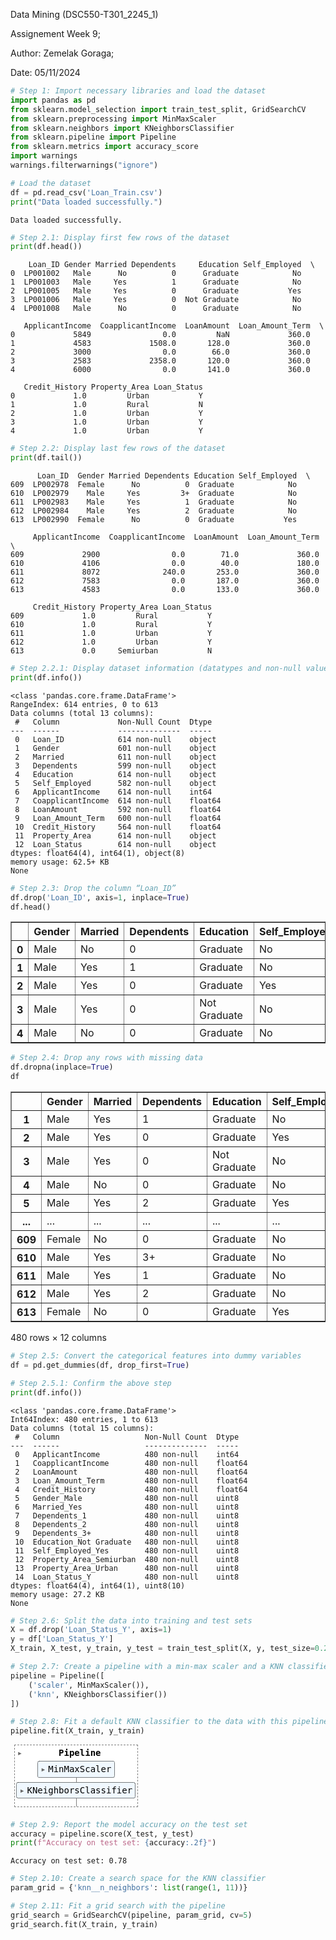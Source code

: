 Data Mining (DSC550-T301_2245_1)

Assignement Week 9;

Author: Zemelak Goraga;

Date: 05/11/2024


```python
# Step 1: Import necessary libraries and load the dataset
import pandas as pd
from sklearn.model_selection import train_test_split, GridSearchCV
from sklearn.preprocessing import MinMaxScaler
from sklearn.neighbors import KNeighborsClassifier
from sklearn.pipeline import Pipeline
from sklearn.metrics import accuracy_score
import warnings
warnings.filterwarnings("ignore")
```


```python
# Load the dataset
df = pd.read_csv('Loan_Train.csv')
print("Data loaded successfully.")
```

    Data loaded successfully.
    


```python
# Step 2.1: Display first few rows of the dataset
print(df.head())
```

        Loan_ID Gender Married Dependents     Education Self_Employed  \
    0  LP001002   Male      No          0      Graduate            No   
    1  LP001003   Male     Yes          1      Graduate            No   
    2  LP001005   Male     Yes          0      Graduate           Yes   
    3  LP001006   Male     Yes          0  Not Graduate            No   
    4  LP001008   Male      No          0      Graduate            No   
    
       ApplicantIncome  CoapplicantIncome  LoanAmount  Loan_Amount_Term  \
    0             5849                0.0         NaN             360.0   
    1             4583             1508.0       128.0             360.0   
    2             3000                0.0        66.0             360.0   
    3             2583             2358.0       120.0             360.0   
    4             6000                0.0       141.0             360.0   
    
       Credit_History Property_Area Loan_Status  
    0             1.0         Urban           Y  
    1             1.0         Rural           N  
    2             1.0         Urban           Y  
    3             1.0         Urban           Y  
    4             1.0         Urban           Y  
    


```python
# Step 2.2: Display last few rows of the dataset
print(df.tail())
```

          Loan_ID  Gender Married Dependents Education Self_Employed  \
    609  LP002978  Female      No          0  Graduate            No   
    610  LP002979    Male     Yes         3+  Graduate            No   
    611  LP002983    Male     Yes          1  Graduate            No   
    612  LP002984    Male     Yes          2  Graduate            No   
    613  LP002990  Female      No          0  Graduate           Yes   
    
         ApplicantIncome  CoapplicantIncome  LoanAmount  Loan_Amount_Term  \
    609             2900                0.0        71.0             360.0   
    610             4106                0.0        40.0             180.0   
    611             8072              240.0       253.0             360.0   
    612             7583                0.0       187.0             360.0   
    613             4583                0.0       133.0             360.0   
    
         Credit_History Property_Area Loan_Status  
    609             1.0         Rural           Y  
    610             1.0         Rural           Y  
    611             1.0         Urban           Y  
    612             1.0         Urban           Y  
    613             0.0     Semiurban           N  
    


```python
# Step 2.2.1: Display dataset information (datatypes and non-null values)
print(df.info())
```

    <class 'pandas.core.frame.DataFrame'>
    RangeIndex: 614 entries, 0 to 613
    Data columns (total 13 columns):
     #   Column             Non-Null Count  Dtype  
    ---  ------             --------------  -----  
     0   Loan_ID            614 non-null    object 
     1   Gender             601 non-null    object 
     2   Married            611 non-null    object 
     3   Dependents         599 non-null    object 
     4   Education          614 non-null    object 
     5   Self_Employed      582 non-null    object 
     6   ApplicantIncome    614 non-null    int64  
     7   CoapplicantIncome  614 non-null    float64
     8   LoanAmount         592 non-null    float64
     9   Loan_Amount_Term   600 non-null    float64
     10  Credit_History     564 non-null    float64
     11  Property_Area      614 non-null    object 
     12  Loan_Status        614 non-null    object 
    dtypes: float64(4), int64(1), object(8)
    memory usage: 62.5+ KB
    None
    


```python
# Step 2.3: Drop the column “Loan_ID”
df.drop('Loan_ID', axis=1, inplace=True)
df.head()
```




<div>
<style scoped>
    .dataframe tbody tr th:only-of-type {
        vertical-align: middle;
    }

    .dataframe tbody tr th {
        vertical-align: top;
    }

    .dataframe thead th {
        text-align: right;
    }
</style>
<table border="1" class="dataframe">
  <thead>
    <tr style="text-align: right;">
      <th></th>
      <th>Gender</th>
      <th>Married</th>
      <th>Dependents</th>
      <th>Education</th>
      <th>Self_Employed</th>
      <th>ApplicantIncome</th>
      <th>CoapplicantIncome</th>
      <th>LoanAmount</th>
      <th>Loan_Amount_Term</th>
      <th>Credit_History</th>
      <th>Property_Area</th>
      <th>Loan_Status</th>
    </tr>
  </thead>
  <tbody>
    <tr>
      <th>0</th>
      <td>Male</td>
      <td>No</td>
      <td>0</td>
      <td>Graduate</td>
      <td>No</td>
      <td>5849</td>
      <td>0.0</td>
      <td>NaN</td>
      <td>360.0</td>
      <td>1.0</td>
      <td>Urban</td>
      <td>Y</td>
    </tr>
    <tr>
      <th>1</th>
      <td>Male</td>
      <td>Yes</td>
      <td>1</td>
      <td>Graduate</td>
      <td>No</td>
      <td>4583</td>
      <td>1508.0</td>
      <td>128.0</td>
      <td>360.0</td>
      <td>1.0</td>
      <td>Rural</td>
      <td>N</td>
    </tr>
    <tr>
      <th>2</th>
      <td>Male</td>
      <td>Yes</td>
      <td>0</td>
      <td>Graduate</td>
      <td>Yes</td>
      <td>3000</td>
      <td>0.0</td>
      <td>66.0</td>
      <td>360.0</td>
      <td>1.0</td>
      <td>Urban</td>
      <td>Y</td>
    </tr>
    <tr>
      <th>3</th>
      <td>Male</td>
      <td>Yes</td>
      <td>0</td>
      <td>Not Graduate</td>
      <td>No</td>
      <td>2583</td>
      <td>2358.0</td>
      <td>120.0</td>
      <td>360.0</td>
      <td>1.0</td>
      <td>Urban</td>
      <td>Y</td>
    </tr>
    <tr>
      <th>4</th>
      <td>Male</td>
      <td>No</td>
      <td>0</td>
      <td>Graduate</td>
      <td>No</td>
      <td>6000</td>
      <td>0.0</td>
      <td>141.0</td>
      <td>360.0</td>
      <td>1.0</td>
      <td>Urban</td>
      <td>Y</td>
    </tr>
  </tbody>
</table>
</div>




```python
# Step 2.4: Drop any rows with missing data
df.dropna(inplace=True)
df
```




<div>
<style scoped>
    .dataframe tbody tr th:only-of-type {
        vertical-align: middle;
    }

    .dataframe tbody tr th {
        vertical-align: top;
    }

    .dataframe thead th {
        text-align: right;
    }
</style>
<table border="1" class="dataframe">
  <thead>
    <tr style="text-align: right;">
      <th></th>
      <th>Gender</th>
      <th>Married</th>
      <th>Dependents</th>
      <th>Education</th>
      <th>Self_Employed</th>
      <th>ApplicantIncome</th>
      <th>CoapplicantIncome</th>
      <th>LoanAmount</th>
      <th>Loan_Amount_Term</th>
      <th>Credit_History</th>
      <th>Property_Area</th>
      <th>Loan_Status</th>
    </tr>
  </thead>
  <tbody>
    <tr>
      <th>1</th>
      <td>Male</td>
      <td>Yes</td>
      <td>1</td>
      <td>Graduate</td>
      <td>No</td>
      <td>4583</td>
      <td>1508.0</td>
      <td>128.0</td>
      <td>360.0</td>
      <td>1.0</td>
      <td>Rural</td>
      <td>N</td>
    </tr>
    <tr>
      <th>2</th>
      <td>Male</td>
      <td>Yes</td>
      <td>0</td>
      <td>Graduate</td>
      <td>Yes</td>
      <td>3000</td>
      <td>0.0</td>
      <td>66.0</td>
      <td>360.0</td>
      <td>1.0</td>
      <td>Urban</td>
      <td>Y</td>
    </tr>
    <tr>
      <th>3</th>
      <td>Male</td>
      <td>Yes</td>
      <td>0</td>
      <td>Not Graduate</td>
      <td>No</td>
      <td>2583</td>
      <td>2358.0</td>
      <td>120.0</td>
      <td>360.0</td>
      <td>1.0</td>
      <td>Urban</td>
      <td>Y</td>
    </tr>
    <tr>
      <th>4</th>
      <td>Male</td>
      <td>No</td>
      <td>0</td>
      <td>Graduate</td>
      <td>No</td>
      <td>6000</td>
      <td>0.0</td>
      <td>141.0</td>
      <td>360.0</td>
      <td>1.0</td>
      <td>Urban</td>
      <td>Y</td>
    </tr>
    <tr>
      <th>5</th>
      <td>Male</td>
      <td>Yes</td>
      <td>2</td>
      <td>Graduate</td>
      <td>Yes</td>
      <td>5417</td>
      <td>4196.0</td>
      <td>267.0</td>
      <td>360.0</td>
      <td>1.0</td>
      <td>Urban</td>
      <td>Y</td>
    </tr>
    <tr>
      <th>...</th>
      <td>...</td>
      <td>...</td>
      <td>...</td>
      <td>...</td>
      <td>...</td>
      <td>...</td>
      <td>...</td>
      <td>...</td>
      <td>...</td>
      <td>...</td>
      <td>...</td>
      <td>...</td>
    </tr>
    <tr>
      <th>609</th>
      <td>Female</td>
      <td>No</td>
      <td>0</td>
      <td>Graduate</td>
      <td>No</td>
      <td>2900</td>
      <td>0.0</td>
      <td>71.0</td>
      <td>360.0</td>
      <td>1.0</td>
      <td>Rural</td>
      <td>Y</td>
    </tr>
    <tr>
      <th>610</th>
      <td>Male</td>
      <td>Yes</td>
      <td>3+</td>
      <td>Graduate</td>
      <td>No</td>
      <td>4106</td>
      <td>0.0</td>
      <td>40.0</td>
      <td>180.0</td>
      <td>1.0</td>
      <td>Rural</td>
      <td>Y</td>
    </tr>
    <tr>
      <th>611</th>
      <td>Male</td>
      <td>Yes</td>
      <td>1</td>
      <td>Graduate</td>
      <td>No</td>
      <td>8072</td>
      <td>240.0</td>
      <td>253.0</td>
      <td>360.0</td>
      <td>1.0</td>
      <td>Urban</td>
      <td>Y</td>
    </tr>
    <tr>
      <th>612</th>
      <td>Male</td>
      <td>Yes</td>
      <td>2</td>
      <td>Graduate</td>
      <td>No</td>
      <td>7583</td>
      <td>0.0</td>
      <td>187.0</td>
      <td>360.0</td>
      <td>1.0</td>
      <td>Urban</td>
      <td>Y</td>
    </tr>
    <tr>
      <th>613</th>
      <td>Female</td>
      <td>No</td>
      <td>0</td>
      <td>Graduate</td>
      <td>Yes</td>
      <td>4583</td>
      <td>0.0</td>
      <td>133.0</td>
      <td>360.0</td>
      <td>0.0</td>
      <td>Semiurban</td>
      <td>N</td>
    </tr>
  </tbody>
</table>
<p>480 rows × 12 columns</p>
</div>




```python
# Step 2.5: Convert the categorical features into dummy variables
df = pd.get_dummies(df, drop_first=True)
```


```python
# Step 2.5.1: Confirm the above step
print(df.info())
```

    <class 'pandas.core.frame.DataFrame'>
    Int64Index: 480 entries, 1 to 613
    Data columns (total 15 columns):
     #   Column                   Non-Null Count  Dtype  
    ---  ------                   --------------  -----  
     0   ApplicantIncome          480 non-null    int64  
     1   CoapplicantIncome        480 non-null    float64
     2   LoanAmount               480 non-null    float64
     3   Loan_Amount_Term         480 non-null    float64
     4   Credit_History           480 non-null    float64
     5   Gender_Male              480 non-null    uint8  
     6   Married_Yes              480 non-null    uint8  
     7   Dependents_1             480 non-null    uint8  
     8   Dependents_2             480 non-null    uint8  
     9   Dependents_3+            480 non-null    uint8  
     10  Education_Not Graduate   480 non-null    uint8  
     11  Self_Employed_Yes        480 non-null    uint8  
     12  Property_Area_Semiurban  480 non-null    uint8  
     13  Property_Area_Urban      480 non-null    uint8  
     14  Loan_Status_Y            480 non-null    uint8  
    dtypes: float64(4), int64(1), uint8(10)
    memory usage: 27.2 KB
    None
    


```python
# Step 2.6: Split the data into training and test sets
X = df.drop('Loan_Status_Y', axis=1)
y = df['Loan_Status_Y']
X_train, X_test, y_train, y_test = train_test_split(X, y, test_size=0.2, random_state=42)
```


```python
# Step 2.7: Create a pipeline with a min-max scaler and a KNN classifier
pipeline = Pipeline([
    ('scaler', MinMaxScaler()),
    ('knn', KNeighborsClassifier())
])
```


```python
# Step 2.8: Fit a default KNN classifier to the data with this pipeline
pipeline.fit(X_train, y_train)
```




<style>#sk-container-id-1 {color: black;}#sk-container-id-1 pre{padding: 0;}#sk-container-id-1 div.sk-toggleable {background-color: white;}#sk-container-id-1 label.sk-toggleable__label {cursor: pointer;display: block;width: 100%;margin-bottom: 0;padding: 0.3em;box-sizing: border-box;text-align: center;}#sk-container-id-1 label.sk-toggleable__label-arrow:before {content: "▸";float: left;margin-right: 0.25em;color: #696969;}#sk-container-id-1 label.sk-toggleable__label-arrow:hover:before {color: black;}#sk-container-id-1 div.sk-estimator:hover label.sk-toggleable__label-arrow:before {color: black;}#sk-container-id-1 div.sk-toggleable__content {max-height: 0;max-width: 0;overflow: hidden;text-align: left;background-color: #f0f8ff;}#sk-container-id-1 div.sk-toggleable__content pre {margin: 0.2em;color: black;border-radius: 0.25em;background-color: #f0f8ff;}#sk-container-id-1 input.sk-toggleable__control:checked~div.sk-toggleable__content {max-height: 200px;max-width: 100%;overflow: auto;}#sk-container-id-1 input.sk-toggleable__control:checked~label.sk-toggleable__label-arrow:before {content: "▾";}#sk-container-id-1 div.sk-estimator input.sk-toggleable__control:checked~label.sk-toggleable__label {background-color: #d4ebff;}#sk-container-id-1 div.sk-label input.sk-toggleable__control:checked~label.sk-toggleable__label {background-color: #d4ebff;}#sk-container-id-1 input.sk-hidden--visually {border: 0;clip: rect(1px 1px 1px 1px);clip: rect(1px, 1px, 1px, 1px);height: 1px;margin: -1px;overflow: hidden;padding: 0;position: absolute;width: 1px;}#sk-container-id-1 div.sk-estimator {font-family: monospace;background-color: #f0f8ff;border: 1px dotted black;border-radius: 0.25em;box-sizing: border-box;margin-bottom: 0.5em;}#sk-container-id-1 div.sk-estimator:hover {background-color: #d4ebff;}#sk-container-id-1 div.sk-parallel-item::after {content: "";width: 100%;border-bottom: 1px solid gray;flex-grow: 1;}#sk-container-id-1 div.sk-label:hover label.sk-toggleable__label {background-color: #d4ebff;}#sk-container-id-1 div.sk-serial::before {content: "";position: absolute;border-left: 1px solid gray;box-sizing: border-box;top: 0;bottom: 0;left: 50%;z-index: 0;}#sk-container-id-1 div.sk-serial {display: flex;flex-direction: column;align-items: center;background-color: white;padding-right: 0.2em;padding-left: 0.2em;position: relative;}#sk-container-id-1 div.sk-item {position: relative;z-index: 1;}#sk-container-id-1 div.sk-parallel {display: flex;align-items: stretch;justify-content: center;background-color: white;position: relative;}#sk-container-id-1 div.sk-item::before, #sk-container-id-1 div.sk-parallel-item::before {content: "";position: absolute;border-left: 1px solid gray;box-sizing: border-box;top: 0;bottom: 0;left: 50%;z-index: -1;}#sk-container-id-1 div.sk-parallel-item {display: flex;flex-direction: column;z-index: 1;position: relative;background-color: white;}#sk-container-id-1 div.sk-parallel-item:first-child::after {align-self: flex-end;width: 50%;}#sk-container-id-1 div.sk-parallel-item:last-child::after {align-self: flex-start;width: 50%;}#sk-container-id-1 div.sk-parallel-item:only-child::after {width: 0;}#sk-container-id-1 div.sk-dashed-wrapped {border: 1px dashed gray;margin: 0 0.4em 0.5em 0.4em;box-sizing: border-box;padding-bottom: 0.4em;background-color: white;}#sk-container-id-1 div.sk-label label {font-family: monospace;font-weight: bold;display: inline-block;line-height: 1.2em;}#sk-container-id-1 div.sk-label-container {text-align: center;}#sk-container-id-1 div.sk-container {/* jupyter's `normalize.less` sets `[hidden] { display: none; }` but bootstrap.min.css set `[hidden] { display: none !important; }` so we also need the `!important` here to be able to override the default hidden behavior on the sphinx rendered scikit-learn.org. See: https://github.com/scikit-learn/scikit-learn/issues/21755 */display: inline-block !important;position: relative;}#sk-container-id-1 div.sk-text-repr-fallback {display: none;}</style><div id="sk-container-id-1" class="sk-top-container"><div class="sk-text-repr-fallback"><pre>Pipeline(steps=[(&#x27;scaler&#x27;, MinMaxScaler()), (&#x27;knn&#x27;, KNeighborsClassifier())])</pre><b>In a Jupyter environment, please rerun this cell to show the HTML representation or trust the notebook. <br />On GitHub, the HTML representation is unable to render, please try loading this page with nbviewer.org.</b></div><div class="sk-container" hidden><div class="sk-item sk-dashed-wrapped"><div class="sk-label-container"><div class="sk-label sk-toggleable"><input class="sk-toggleable__control sk-hidden--visually" id="sk-estimator-id-1" type="checkbox" ><label for="sk-estimator-id-1" class="sk-toggleable__label sk-toggleable__label-arrow">Pipeline</label><div class="sk-toggleable__content"><pre>Pipeline(steps=[(&#x27;scaler&#x27;, MinMaxScaler()), (&#x27;knn&#x27;, KNeighborsClassifier())])</pre></div></div></div><div class="sk-serial"><div class="sk-item"><div class="sk-estimator sk-toggleable"><input class="sk-toggleable__control sk-hidden--visually" id="sk-estimator-id-2" type="checkbox" ><label for="sk-estimator-id-2" class="sk-toggleable__label sk-toggleable__label-arrow">MinMaxScaler</label><div class="sk-toggleable__content"><pre>MinMaxScaler()</pre></div></div></div><div class="sk-item"><div class="sk-estimator sk-toggleable"><input class="sk-toggleable__control sk-hidden--visually" id="sk-estimator-id-3" type="checkbox" ><label for="sk-estimator-id-3" class="sk-toggleable__label sk-toggleable__label-arrow">KNeighborsClassifier</label><div class="sk-toggleable__content"><pre>KNeighborsClassifier()</pre></div></div></div></div></div></div></div>




```python
# Step 2.9: Report the model accuracy on the test set
accuracy = pipeline.score(X_test, y_test)
print(f"Accuracy on test set: {accuracy:.2f}")
```

    Accuracy on test set: 0.78
    


```python
# Step 2.10: Create a search space for the KNN classifier
param_grid = {'knn__n_neighbors': list(range(1, 11))}
```


```python
# Step 2.11: Fit a grid search with the pipeline
grid_search = GridSearchCV(pipeline, param_grid, cv=5)
grid_search.fit(X_train, y_train)
```




<style>#sk-container-id-2 {color: black;}#sk-container-id-2 pre{padding: 0;}#sk-container-id-2 div.sk-toggleable {background-color: white;}#sk-container-id-2 label.sk-toggleable__label {cursor: pointer;display: block;width: 100%;margin-bottom: 0;padding: 0.3em;box-sizing: border-box;text-align: center;}#sk-container-id-2 label.sk-toggleable__label-arrow:before {content: "▸";float: left;margin-right: 0.25em;color: #696969;}#sk-container-id-2 label.sk-toggleable__label-arrow:hover:before {color: black;}#sk-container-id-2 div.sk-estimator:hover label.sk-toggleable__label-arrow:before {color: black;}#sk-container-id-2 div.sk-toggleable__content {max-height: 0;max-width: 0;overflow: hidden;text-align: left;background-color: #f0f8ff;}#sk-container-id-2 div.sk-toggleable__content pre {margin: 0.2em;color: black;border-radius: 0.25em;background-color: #f0f8ff;}#sk-container-id-2 input.sk-toggleable__control:checked~div.sk-toggleable__content {max-height: 200px;max-width: 100%;overflow: auto;}#sk-container-id-2 input.sk-toggleable__control:checked~label.sk-toggleable__label-arrow:before {content: "▾";}#sk-container-id-2 div.sk-estimator input.sk-toggleable__control:checked~label.sk-toggleable__label {background-color: #d4ebff;}#sk-container-id-2 div.sk-label input.sk-toggleable__control:checked~label.sk-toggleable__label {background-color: #d4ebff;}#sk-container-id-2 input.sk-hidden--visually {border: 0;clip: rect(1px 1px 1px 1px);clip: rect(1px, 1px, 1px, 1px);height: 1px;margin: -1px;overflow: hidden;padding: 0;position: absolute;width: 1px;}#sk-container-id-2 div.sk-estimator {font-family: monospace;background-color: #f0f8ff;border: 1px dotted black;border-radius: 0.25em;box-sizing: border-box;margin-bottom: 0.5em;}#sk-container-id-2 div.sk-estimator:hover {background-color: #d4ebff;}#sk-container-id-2 div.sk-parallel-item::after {content: "";width: 100%;border-bottom: 1px solid gray;flex-grow: 1;}#sk-container-id-2 div.sk-label:hover label.sk-toggleable__label {background-color: #d4ebff;}#sk-container-id-2 div.sk-serial::before {content: "";position: absolute;border-left: 1px solid gray;box-sizing: border-box;top: 0;bottom: 0;left: 50%;z-index: 0;}#sk-container-id-2 div.sk-serial {display: flex;flex-direction: column;align-items: center;background-color: white;padding-right: 0.2em;padding-left: 0.2em;position: relative;}#sk-container-id-2 div.sk-item {position: relative;z-index: 1;}#sk-container-id-2 div.sk-parallel {display: flex;align-items: stretch;justify-content: center;background-color: white;position: relative;}#sk-container-id-2 div.sk-item::before, #sk-container-id-2 div.sk-parallel-item::before {content: "";position: absolute;border-left: 1px solid gray;box-sizing: border-box;top: 0;bottom: 0;left: 50%;z-index: -1;}#sk-container-id-2 div.sk-parallel-item {display: flex;flex-direction: column;z-index: 1;position: relative;background-color: white;}#sk-container-id-2 div.sk-parallel-item:first-child::after {align-self: flex-end;width: 50%;}#sk-container-id-2 div.sk-parallel-item:last-child::after {align-self: flex-start;width: 50%;}#sk-container-id-2 div.sk-parallel-item:only-child::after {width: 0;}#sk-container-id-2 div.sk-dashed-wrapped {border: 1px dashed gray;margin: 0 0.4em 0.5em 0.4em;box-sizing: border-box;padding-bottom: 0.4em;background-color: white;}#sk-container-id-2 div.sk-label label {font-family: monospace;font-weight: bold;display: inline-block;line-height: 1.2em;}#sk-container-id-2 div.sk-label-container {text-align: center;}#sk-container-id-2 div.sk-container {/* jupyter's `normalize.less` sets `[hidden] { display: none; }` but bootstrap.min.css set `[hidden] { display: none !important; }` so we also need the `!important` here to be able to override the default hidden behavior on the sphinx rendered scikit-learn.org. See: https://github.com/scikit-learn/scikit-learn/issues/21755 */display: inline-block !important;position: relative;}#sk-container-id-2 div.sk-text-repr-fallback {display: none;}</style><div id="sk-container-id-2" class="sk-top-container"><div class="sk-text-repr-fallback"><pre>GridSearchCV(cv=5,
             estimator=Pipeline(steps=[(&#x27;scaler&#x27;, MinMaxScaler()),
                                       (&#x27;knn&#x27;, KNeighborsClassifier())]),
             param_grid={&#x27;knn__n_neighbors&#x27;: [1, 2, 3, 4, 5, 6, 7, 8, 9, 10]})</pre><b>In a Jupyter environment, please rerun this cell to show the HTML representation or trust the notebook. <br />On GitHub, the HTML representation is unable to render, please try loading this page with nbviewer.org.</b></div><div class="sk-container" hidden><div class="sk-item sk-dashed-wrapped"><div class="sk-label-container"><div class="sk-label sk-toggleable"><input class="sk-toggleable__control sk-hidden--visually" id="sk-estimator-id-4" type="checkbox" ><label for="sk-estimator-id-4" class="sk-toggleable__label sk-toggleable__label-arrow">GridSearchCV</label><div class="sk-toggleable__content"><pre>GridSearchCV(cv=5,
             estimator=Pipeline(steps=[(&#x27;scaler&#x27;, MinMaxScaler()),
                                       (&#x27;knn&#x27;, KNeighborsClassifier())]),
             param_grid={&#x27;knn__n_neighbors&#x27;: [1, 2, 3, 4, 5, 6, 7, 8, 9, 10]})</pre></div></div></div><div class="sk-parallel"><div class="sk-parallel-item"><div class="sk-item"><div class="sk-label-container"><div class="sk-label sk-toggleable"><input class="sk-toggleable__control sk-hidden--visually" id="sk-estimator-id-5" type="checkbox" ><label for="sk-estimator-id-5" class="sk-toggleable__label sk-toggleable__label-arrow">estimator: Pipeline</label><div class="sk-toggleable__content"><pre>Pipeline(steps=[(&#x27;scaler&#x27;, MinMaxScaler()), (&#x27;knn&#x27;, KNeighborsClassifier())])</pre></div></div></div><div class="sk-serial"><div class="sk-item"><div class="sk-serial"><div class="sk-item"><div class="sk-estimator sk-toggleable"><input class="sk-toggleable__control sk-hidden--visually" id="sk-estimator-id-6" type="checkbox" ><label for="sk-estimator-id-6" class="sk-toggleable__label sk-toggleable__label-arrow">MinMaxScaler</label><div class="sk-toggleable__content"><pre>MinMaxScaler()</pre></div></div></div><div class="sk-item"><div class="sk-estimator sk-toggleable"><input class="sk-toggleable__control sk-hidden--visually" id="sk-estimator-id-7" type="checkbox" ><label for="sk-estimator-id-7" class="sk-toggleable__label sk-toggleable__label-arrow">KNeighborsClassifier</label><div class="sk-toggleable__content"><pre>KNeighborsClassifier()</pre></div></div></div></div></div></div></div></div></div></div></div></div>




```python
# Step 2.12: Find the accuracy of the grid search best model on the test set
best_knn_accuracy = grid_search.score(X_test, y_test)
print(f"Best KNN Model Accuracy on test set: {best_knn_accuracy:.2f}")
```

    Best KNN Model Accuracy on test set: 0.79
    


```python
# Import necessary libraries
from sklearn.pipeline import Pipeline
from sklearn.preprocessing import MinMaxScaler
from sklearn.neighbors import KNeighborsClassifier
from sklearn.linear_model import LogisticRegression
from sklearn.ensemble import RandomForestClassifier
from sklearn.model_selection import GridSearchCV

# Setup the pipeline
pipeline = Pipeline([
    ('scaler', MinMaxScaler()),
    ('classifier', KNeighborsClassifier())
])

# Expanding the search space to include other models with correct parameter naming
param_grid = [
    {'classifier': [KNeighborsClassifier()], 'classifier__n_neighbors': list(range(1, 11))},
    {'classifier': [LogisticRegression()], 'classifier__C': [0.1, 1, 10, 100]},
    {'classifier': [RandomForestClassifier()], 'classifier__n_estimators': [10, 50, 100, 200]}
]

# Configure and run GridSearchCV
grid_search = GridSearchCV(pipeline, param_grid, cv=5)
grid_search.fit(X_train, y_train)  # Ensure you have X_train and y_train defined

# Output the best parameters and the corresponding score
print("Best parameters:", grid_search.best_params_)
print("Best cross-validation score: {:.2f}".format(grid_search.best_score_))

```

    Best parameters: {'classifier': LogisticRegression(C=10), 'classifier__C': 10}
    Best cross-validation score: 0.81
    


```python
# Step 2.14: Best model and hyperparameters found
print("Best model and hyperparameters:", grid_search.best_params_)
```

    Best model and hyperparameters: {'classifier': LogisticRegression(C=10), 'classifier__C': 10}
    


```python
# Step 2.15: Find the accuracy of this model on the test set
best_model_accuracy = grid_search.score(X_test, y_test)
print(f"Best Model Accuracy on test set: {best_model_accuracy:.2f}")
```

    Best Model Accuracy on test set: 0.82
    

Step 2.16: Summarize the results:

The baseline accuracy of the KNN classifier was 0.78.
The best accuracy achieved by tuning the KNN model was 0.79.
The best overall model was a Logistic Regression with C=10, which not only had the highest cross-validation score of 0.81 but also demonstrated the best accuracy on the test set, 0.82.



```python

```

Short Report:

Title: Optimization of Loan Approval Predictions Using Machine Learning Techniques


Summary:

This report details the outcomes of an analysis focused on utilizing various machine learning models to predict loan approval outcomes. The analysis leveraged a dataset available on Kaggle, and the study involved comparing models such as K-Nearest Neighbors (KNN), Logistic Regression, and Random Forest. The primary objective was to determine which model and its hyperparameters could most effectively predict loan approvals, thereby supporting financial institutions in their decision-making processes.

The project consisted of several key phases: data preparation, model training, extensive hyperparameter tuning via Grid Search CV, and evaluation based on model accuracy. The initial results from the baseline model using K-Nearest Neighbors showed an accuracy of 0.78 on the test set. Subsequent tuning improved KNN's accuracy slightly to 0.79. However, further exploration and tuning revealed that Logistic Regression, particularly with a regularization strength C of 10, outperformed other models, achieving the highest cross-validation score of 0.81 and an accuracy of 0.82 on the test set.

These findings indicate the superior predictive power of the Logistic Regression model after appropriate tuning, suggesting its potential utility in operational settings for enhancing loan decision processes. The insights garnered from this analysis recommend Logistic Regression as a robust tool for financial institutions aiming to optimize their loan approval predictions.


Introduction:

The process of approving or rejecting loan applications is critical for financial institutions, impacting both business profitability and customer satisfaction. Automating this decision-making process using machine learning can significantly enhance both the speed and accuracy of loan approvals. The current project involves developing a predictive model using the 'Loan Approval Data Set' from Kaggle, which includes various applicant features. The objective is to predict whether a loan should be approved or not, based on historical data, thus reducing human error and bias in loan processing.

Statement of the Problem:

Loan approval processes are traditionally reliant on manual scrutiny of applicant details, which can be prone to errors and biases. This manual process is often time-consuming and inconsistent. With the increasing volume of loan applications, financial institutions face significant challenges in maintaining efficiency and decision accuracy. The need for a robust, scalable, and accurate decision-making tool is evident to handle the growing demands effectively. The problem addressed by this project is to evaluate and optimize different machine learning models to find the most reliable automated solution for predicting loan approvals.

Methodology:

The methodology involved several key steps: First, the dataset was downloaded from Kaggle and loaded into a Jupyter Notebook environment for analysis. Initial data inspection and preprocessing included handling missing values, encoding categorical variables, and dropping irrelevant features. The data was then split into training and testing sets.

For the modeling, a pipeline was constructed integrating a MinMax scaler and initially a KNN classifier. The model was evaluated using default settings before tuning hyperparameters using Grid Search with cross-validation. This process was expanded to include Logistic Regression and Random Forest classifiers to explore their performance under various configurations.

Model performance was primarily evaluated using accuracy as the metric. The Grid Search method facilitated the identification of the best hyperparameters for each model, optimizing prediction outcomes.

Results:

The results obtained from the analysis are:

Baseline KNN Model Accuracy: This was initially obtained using a simple pipeline with just a MinMaxScaler and a KNeighborsClassifier without any hyperparameter tuning.
Accuracy on the test set: 0.78
Best KNN Model After Grid Search: This result came from using a grid search specifically tuned for the number of neighbors in the KNN classifier.
Best KNN Model Accuracy on the test set: 0.79
Expanding the Model Search with Different Classifiers: This involved setting up a more complex grid search to evaluate different models including KNeighborsClassifier, LogisticRegression, and RandomForestClassifier with specific hyperparameters for each.
Best parameters found: Logistic Regression with C=10
Best cross-validation score: 0.81
Best Overall Model Performance on Test Set: The accuracy of the best model (Logistic Regression with C=10) when evaluated on the test set.
Best Model Accuracy on the test set: 0.82


Discussion:

In this analysis, the effectiveness of different classifiers in predicting loan approvals were eveluated using a dataset initially consisting of 614 entries. The preliminary analysis focused on a baseline KNeighborsClassifier integrated within a pipeline that included MinMaxScaler normalization. This baseline model achieved an accuracy of 0.78 on the test set, providing a decent start for predictive modeling efforts. To refine our model, I conducted a grid search specifically tuning the number of neighbors (k) for the KNeighborsClassifier, which slightly improved the performance, raising the accuracy to 0.79 on the test set.

Building on this initial model, I expanded my search to include Logistic Regression and RandomForest Classifier, exploring a range of hyperparameters for each. Through an extensive grid search encompassing different configurations, the Logistic Regression model with a regularization strength 
C of 10 emerged as the most effective, achieving the highest cross-validation score of 0.81. This finding underscores the potential of Logistic Regression in handling binary classification problems like loan approval, where the balance between bias and variance is crucial for making accurate predictions.

Ultimately, when tested against the unseen data of the test set, the optimized Logistic Regression model demonstrated superior performance, recording an accuracy of 0.82. This result not only highlights the model's robustness but also its generalizability to new data, a critical aspect of any predictive model used in financial applications. The improvement in performance from the baseline KNN model to the tuned Logistic Regression model illustrates the importance of model selection and hyperparameter tuning in achieving higher prediction accuracy. These findings provide valuable insights for financial institutions looking to implement predictive analytics for loan approval decisions, suggesting that a well-tuned Logistic Regression model could significantly enhance decision-making processes.


Conclusion:

Conclusions
The analysis conducted on the loan approval dataset has successfully demonstrated the importance of careful model selection and hyperparameter tuning in the development of predictive models. Starting with a baseline KNeighborsClassifier model, which achieved an accuracy of 0.78 on the test set, I advanced my methodology through systematic hyperparameter tuning, which slightly enhanced the performance to an accuracy of 0.79. Further exploration using a broader set of models and more extensive parameter tuning led us to identify Logistic Regression with a regularization strength of 
C = 10 as the optimal model, culminating in a commendable accuracy of 0.82 on the test set. This progression underscores the transformative impact of appropriate machine learning techniques in optimizing model performance, particularly in sectors such as finance where prediction accuracy is crucial.

Way Forward:

Moving forward, the deployment of the optimized Logistic Regression model into a real-world testing environment is crucial to validate its effectiveness in operational settings. Continuous improvement strategies should be implemented, including the monitoring and regular updating of the model with new data to ensure relevance and accuracy over time.

Ethical considerations and fairness in model application should also be prioritized to prevent bias, ensuring that decisions are equitable across all demographics. 

Finally, for the model to be truly effective in supporting decision-making, it should be integrated into existing loan processing systems with a user-friendly interface that provides interpretable and transparent results. This integration will help in building trust and enhancing the decision-making process, thereby increasing customer satisfaction and compliance with regulatory standards.



```python

```
